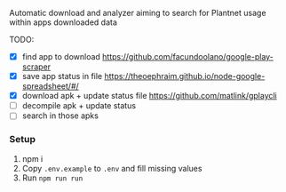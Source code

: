 Automatic download and analyzer aiming to search for Plantnet usage within apps downloaded data

TODO:

- [x] find app to download https://github.com/facundoolano/google-play-scraper
- [x] save app status in file https://theoephraim.github.io/node-google-spreadsheet/#/
- [x] download apk + update status file https://github.com/matlink/gplaycli
- [ ] decompile apk + update status
- [ ] search in those apks

### Setup

1. npm i
2. Copy `.env.example` to `.env` and fill missing values
3. Run `npm run run`
